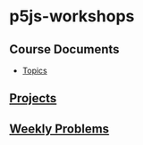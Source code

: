 # p5js-workshops

## Course Documents
* [Topics](core-programming-topics.md)

## [Projects](projects)

## [Weekly Problems](weekly-problems)